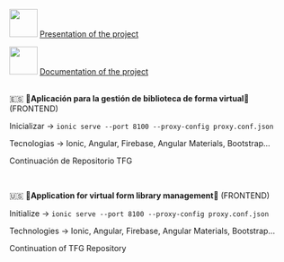 <img src="https://upload.wikimedia.org/wikipedia/commons/thumb/e/e1/Logo_of_YouTube_%282015-2017%29.svg/2560px-Logo_of_YouTube_%282015-2017%29.svg.png" width="50">  <a href="https://www.youtube.com/watch?v=4W4gk9AW50o&ab_channel=Lero06" > Presentation of the project </a> </br> 

<img src=https://cdn-icons-png.flaticon.com/512/3238/3238024.png width="50"> <a href="https://riunet.upv.es/handle/10251/196821" > Documentation of the project </a>  </br>  </br> 

🇪🇸 🔱<b>Aplicación para la gestión de biblioteca de forma virtual</b>🔱 (FRONTEND)

Inicializar -> ```ionic serve --port 8100 --proxy-config proxy.conf.json  ```

Tecnologias -> Ionic, Angular, Firebase, Angular Materials, Bootstrap...

Continuación de Repositorio TFG 

</br>


🇺🇸 🔱<b>Application for virtual form library management</b>🔱 (FRONTEND)

Initialize -> ```ionic serve --port 8100 --proxy-config proxy.conf.json  ```

Technologies -> Ionic, Angular, Firebase, Angular Materials, Bootstrap...

Continuation of TFG Repository
